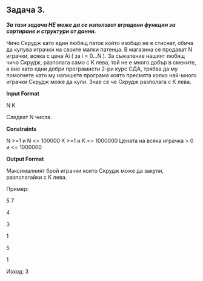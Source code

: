 
## Задача 3.
***За тази задача НЕ може да се използват вградени функции за сортиране и структури от данни.***

Чичо Скрудж като един любящ паток който изобщо не е стиснат, обича да купува играчки на своите малки патенца. В магазина се продават N играчки, всяка с цена Ai ( за i = 0…N ). За съжаление нашият любящ чичо Скрудж, разполага само с K лева, той не е много добър в смеките, а вие като едни добри програмисти 2-ри курс СДА, трябва да му помогнете като му напишете програма която пресмята колко най-много играчки Скрудж може да купи. Знае се че Скрудж разполага с K лева.

**Input Format**

N K

Следват N числа.

**Constraints**

N >=1 и N <= 100000 K >=1 и K <= 1000000 Цената на всяка играчка > 0 и <= 1000000

**Output Format**

Максималният брой играчки които Скрудж може да закупи, разполагайки с K лева.

Пример:

5 7

4

3

1

5

1

Изход: 3

